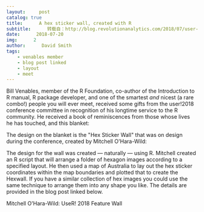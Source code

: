 ```yaml
---
layout:     post
catalog: true
title:      A hex sticker wall, created with R
subtitle:      转载自：http://blog.revolutionanalytics.com/2018/07/user-2017-hexwall.html
date:      2018-07-20
img:      2
author:      David Smith
tags:
    - venables member
    - blog post linked
    - layout
    - meet
---
```


Bill Venables, member of the R Foundation, co-author of the Introduction to R manual, R package developer, and one of the smartest *and* nicest (a rare combo!) people you will ever meet, received some gifts from the user!2018 conference committee in recognition of his longtime service to the R community. He received a book of reminiscences from those whose lives he has touched, and this blanket:

The design on the blanket is the "Hex Sticker Wall" that was on design during the conference, created by Mitchell O'Hara-Wild:

The design for the wall was created — naturally — using R. Mitchell created an R script that will arrange a folder of hexagon images according to a specified layout. He then used a map of Australia to lay out the hex sticker coordinates within the map boundaries and plotted that to create the Hexwall. If you have a similar collection of hex images you could use the same technique to arrange them into any shape you like. The details are provided in the blog post linked below.

Mitchell O'Hara-Wild: UseR! 2018 Feature Wall
